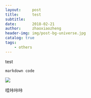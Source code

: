 ```yaml
---
layout:     post
title:      test
subtitle:   
date:       2018-02-21
author:     zhaoxiaozheng
header-img: img/post-bg-universe.jpg
catalog: true
tags:
    - others
---
```


test 

```
markdown code
```


![](https://github.com/zhaozhengcoder/zhaozhengcoder.github.io/tree/master/postimg/1.png)

哇咔咔咔